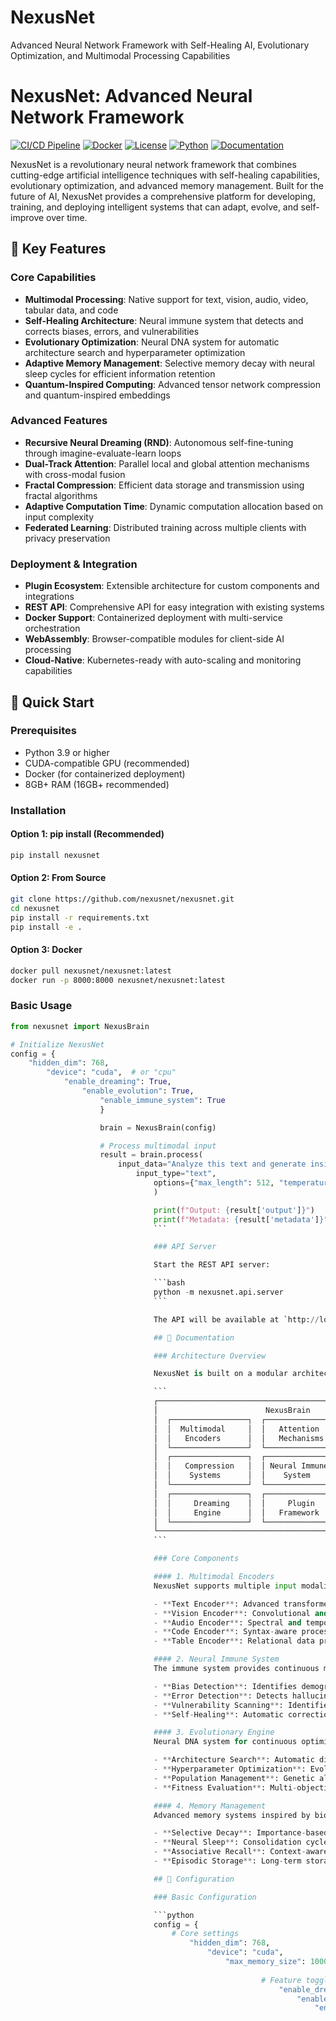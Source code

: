 # NexusNet
Advanced Neural Network Framework with Self-Healing AI, Evolutionary Optimization, and Multimodal Processing Capabilities
# NexusNet: Advanced Neural Network Framework

[![CI/CD Pipeline](https://github.com/nexusnet/nexusnet/workflows/NexusNet%20CI/CD%20Pipeline/badge.svg)](https://github.com/nexusnet/nexusnet/actions)
[![Docker](https://img.shields.io/docker/v/nexusnet/nexusnet?label=docker)](https://hub.docker.com/r/nexusnet/nexusnet)
[![License](https://img.shields.io/badge/license-MIT-blue.svg)](LICENSE)
[![Python](https://img.shields.io/badge/python-3.9%2B-blue.svg)](https://python.org)
[![Documentation](https://img.shields.io/badge/docs-latest-brightgreen.svg)](https://nexusnet.readthedocs.io)

NexusNet is a revolutionary neural network framework that combines cutting-edge artificial intelligence techniques with self-healing capabilities, evolutionary optimization, and advanced memory management. Built for the future of AI, NexusNet provides a comprehensive platform for developing, training, and deploying intelligent systems that can adapt, evolve, and self-improve over time.

## 🌟 Key Features

### Core Capabilities
- **Multimodal Processing**: Native support for text, vision, audio, video, tabular data, and code
- **Self-Healing Architecture**: Neural immune system that detects and corrects biases, errors, and vulnerabilities
- **Evolutionary Optimization**: Neural DNA system for automatic architecture search and hyperparameter optimization
- **Adaptive Memory Management**: Selective memory decay with neural sleep cycles for efficient information retention
- **Quantum-Inspired Computing**: Advanced tensor network compression and quantum-inspired embeddings

### Advanced Features
- **Recursive Neural Dreaming (RND)**: Autonomous self-fine-tuning through imagine-evaluate-learn loops
- **Dual-Track Attention**: Parallel local and global attention mechanisms with cross-modal fusion
- **Fractal Compression**: Efficient data storage and transmission using fractal algorithms
- **Adaptive Computation Time**: Dynamic computation allocation based on input complexity
- **Federated Learning**: Distributed training across multiple clients with privacy preservation

### Deployment & Integration
- **Plugin Ecosystem**: Extensible architecture for custom components and integrations
- **REST API**: Comprehensive API for easy integration with existing systems
- **Docker Support**: Containerized deployment with multi-service orchestration
- **WebAssembly**: Browser-compatible modules for client-side AI processing
- **Cloud-Native**: Kubernetes-ready with auto-scaling and monitoring capabilities

## 🚀 Quick Start

### Prerequisites

- Python 3.9 or higher
- CUDA-compatible GPU (recommended)
- Docker (for containerized deployment)
- 8GB+ RAM (16GB+ recommended)

### Installation

#### Option 1: pip install (Recommended)
```bash
pip install nexusnet
```

#### Option 2: From Source
```bash
git clone https://github.com/nexusnet/nexusnet.git
cd nexusnet
pip install -r requirements.txt
pip install -e .
```

#### Option 3: Docker
```bash
docker pull nexusnet/nexusnet:latest
docker run -p 8000:8000 nexusnet/nexusnet:latest
```

### Basic Usage

```python
from nexusnet import NexusBrain

# Initialize NexusNet
config = {
    "hidden_dim": 768,
        "device": "cuda",  # or "cpu"
            "enable_dreaming": True,
                "enable_evolution": True,
                    "enable_immune_system": True
                    }

                    brain = NexusBrain(config)

                    # Process multimodal input
                    result = brain.process(
                        input_data="Analyze this text and generate insights",
                            input_type="text",
                                options={"max_length": 512, "temperature": 0.7}
                                )

                                print(f"Output: {result['output']}")
                                print(f"Metadata: {result['metadata']}")
                                ```

                                ### API Server

                                Start the REST API server:

                                ```bash
                                python -m nexusnet.api.server
                                ```

                                The API will be available at `http://localhost:8000`. Visit `http://localhost:8000/docs` for interactive API documentation.

                                ## 📖 Documentation

                                ### Architecture Overview

                                NexusNet is built on a modular architecture that enables seamless integration of various AI components:

                                ```
                                ┌─────────────────────────────────────────────────────────────┐
                                │                        NexusBrain                           │
                                │  ┌─────────────────┐  ┌─────────────────┐  ┌──────────────┐ │
                                │  │  Multimodal     │  │   Attention     │  │   Memory     │ │
                                │  │   Encoders      │  │   Mechanisms    │  │  Management  │ │
                                │  └─────────────────┘  └─────────────────┘  └──────────────┘ │
                                │  ┌─────────────────┐  ┌─────────────────┐  ┌──────────────┐ │
                                │  │   Compression   │  │ Neural Immune   │  │  Evolution   │ │
                                │  │    Systems      │  │    System       │  │   Engine     │ │
                                │  └─────────────────┘  └─────────────────┘  └──────────────┘ │
                                │  ┌─────────────────┐  ┌─────────────────┐  ┌──────────────┐ │
                                │  │     Dreaming    │  │     Plugin      │  │     API      │ │
                                │  │     Engine      │  │   Framework     │  │   Gateway    │ │
                                │  └─────────────────┘  └─────────────────┘  └──────────────┘ │
                                └─────────────────────────────────────────────────────────────┘
                                ```

                                ### Core Components

                                #### 1. Multimodal Encoders
                                NexusNet supports multiple input modalities through specialized encoders:

                                - **Text Encoder**: Advanced transformer-based text processing with contextual understanding
                                - **Vision Encoder**: Convolutional and vision transformer architectures for image and video processing
                                - **Audio Encoder**: Spectral and temporal analysis for audio and speech processing
                                - **Code Encoder**: Syntax-aware processing for programming languages and structured data
                                - **Table Encoder**: Relational data processing with attention mechanisms

                                #### 2. Neural Immune System
                                The immune system provides continuous monitoring and self-healing capabilities:

                                - **Bias Detection**: Identifies demographic, confirmation, and selection biases
                                - **Error Detection**: Detects hallucinations, inconsistencies, and factual errors
                                - **Vulnerability Scanning**: Identifies adversarial inputs, injection attacks, and privacy leaks
                                - **Self-Healing**: Automatic correction mechanisms for detected issues

                                #### 3. Evolutionary Engine
                                Neural DNA system for continuous optimization:

                                - **Architecture Search**: Automatic discovery of optimal network architectures
                                - **Hyperparameter Optimization**: Evolutionary tuning of training parameters
                                - **Population Management**: Genetic algorithms for model improvement
                                - **Fitness Evaluation**: Multi-objective optimization with performance metrics

                                #### 4. Memory Management
                                Advanced memory systems inspired by biological neural networks:

                                - **Selective Decay**: Importance-based memory retention and forgetting
                                - **Neural Sleep**: Consolidation cycles for memory optimization
                                - **Associative Recall**: Context-aware memory retrieval
                                - **Episodic Storage**: Long-term storage of experiences and interactions

                                ## 🔧 Configuration

                                ### Basic Configuration

                                ```python
                                config = {
                                    # Core settings
                                        "hidden_dim": 768,
                                            "device": "cuda",
                                                "max_memory_size": 10000,
                                                    
                                                        # Feature toggles
                                                            "enable_dreaming": True,
                                                                "enable_evolution": True,
                                                                    "enable_immune_system": True,
                                                                        "enable_compression": True,
                                                                            
                                                                                # Memory settings
                                                                                    "memory": {
                                                                                            "decay_rate": 0.001,
                                                                                                    "consolidation_frequency": 1000,
                                                                                                            "max_age_days": 30
                                                                                                                },
                                                                                                                    
                                                                                                                        # Evolution settings
                                                                                                                            "evolution": {
                                                                                                                                    "population_size": 10,
                                                                                                                                            "mutation_rate": 0.01,
                                                                                                                                                    "crossover_rate": 0.7
                                                                                                                                                        },
                                                                                                                                                            
                                                                                                                                                                # Immune system settings
                                                                                                                                                                    "immune_system": {
                                                                                                                                                                            "detection_threshold": 0.8,
                                                                                                                                                                                    "healing_enabled": True
                                                                                                                                                                                        }
                                                                                                                                                                                        }
                                                                                                                                                                                        ```

                                                                                                                                                                                        ### Advanced Configuration

                                                                                                                                                                                        For production deployments, use YAML configuration files:

                                                                                                                                                                                        ```yaml
                                                                                                                                                                                        # config/production.yaml
                                                                                                                                                                                        nexusnet:
                                                                                                                                                                                          core:
                                                                                                                                                                                              hidden_dim: 1024
                                                                                                                                                                                                  device: "cuda"
                                                                                                                                                                                                      precision: "fp16"
                                                                                                                                                                                                          
                                                                                                                                                                                                            api:
                                                                                                                                                                                                                host: "0.0.0.0"
                                                                                                                                                                                                                    port: 8000
                                                                                                                                                                                                                        workers: 4
                                                                                                                                                                                                                            
                                                                                                                                                                                                                              database:
                                                                                                                                                                                                                                  url: "postgresql://user:pass@localhost/nexusnet"
                                                                                                                                                                                                                                      pool_size: 20
                                                                                                                                                                                                                                          
                                                                                                                                                                                                                                            monitoring:
                                                                                                                                                                                                                                                enable_metrics: true
                                                                                                                                                                                                                                                    log_level: "INFO"
                                                                                                                                                                                                                                                        
                                                                                                                                                                                                                                                          security:
                                                                                                                                                                                                                                                              enable_auth: true
                                                                                                                                                                                                                                                                  rate_limiting: true
                                                                                                                                                                                                                                                                      max_requests_per_minute: 100
                                                                                                                                                                                                                                                                      ```

                                                                                                                                                                                                                                                                      ## 🐳 Docker Deployment

                                                                                                                                                                                                                                                                      ### Single Container

                                                                                                                                                                                                                                                                      ```bash
                                                                                                                                                                                                                                                                      # Pull and run
                                                                                                                                                                                                                                                                      docker run -d \
                                                                                                                                                                                                                                                                        --name nexusnet \
                                                                                                                                                                                                                                                                          --gpus all \
                                                                                                                                                                                                                                                                            -p 8000:8000 \
                                                                                                                                                                                                                                                                              -v $(pwd)/data:/app/data \
                                                                                                                                                                                                                                                                                -v $(pwd)/models:/app/models \
                                                                                                                                                                                                                                                                                  nexusnet/nexusnet:latest
                                                                                                                                                                                                                                                                                  ```

                                                                                                                                                                                                                                                                                  ### Multi-Service Deployment

                                                                                                                                                                                                                                                                                  Use the provided docker-compose configuration:

                                                                                                                                                                                                                                                                                  ```bash
                                                                                                                                                                                                                                                                                  # Start all services
                                                                                                                                                                                                                                                                                  docker-compose up -d

                                                                                                                                                                                                                                                                                  # Scale API servers
                                                                                                                                                                                                                                                                                  docker-compose up -d --scale nexusnet-api=3

                                                                                                                                                                                                                                                                                  # View logs
                                                                                                                                                                                                                                                                                  docker-compose logs -f nexusnet-api

                                                                                                                                                                                                                                                                                  # Stop all services
                                                                                                                                                                                                                                                                                  docker-compose down
                                                                                                                                                                                                                                                                                  ```

                                                                                                                                                                                                                                                                                  Services included:
                                                                                                                                                                                                                                                                                  - **nexusnet-api**: Main API server
                                                                                                                                                                                                                                                                                  - **nexusnet-ui**: Web interface
                                                                                                                                                                                                                                                                                  - **nexusnet-db**: PostgreSQL database
                                                                                                                                                                                                                                                                                  - **nexusnet-redis**: Redis cache
                                                                                                                                                                                                                                                                                  - **nexusnet-prometheus**: Metrics collection
                                                                                                                                                                                                                                                                                  - **nexusnet-grafana**: Monitoring dashboard
                                                                                                                                                                                                                                                                                  - **nexusnet-nginx**: Reverse proxy

                                                                                                                                                                                                                                                                                  ## 🔌 Plugin Development

                                                                                                                                                                                                                                                                                  NexusNet supports custom plugins for extending functionality:

                                                                                                                                                                                                                                                                                  ### Creating a Plugin

                                                                                                                                                                                                                                                                                  ```python
                                                                                                                                                                                                                                                                                  from nexusnet.plugins import BasePlugin

                                                                                                                                                                                                                                                                                  class CustomEncoderPlugin(BasePlugin):
                                                                                                                                                                                                                                                                                      def __init__(self, config):
                                                                                                                                                                                                                                                                                              super().__init__(config)
                                                                                                                                                                                                                                                                                                      self.model = self._load_model()
                                                                                                                                                                                                                                                                                                          
                                                                                                                                                                                                                                                                                                              def initialize(self):
                                                                                                                                                                                                                                                                                                                      """Initialize the plugin."""
                                                                                                                                                                                                                                                                                                                              return True
                                                                                                                                                                                                                                                                                                                                  
                                                                                                                                                                                                                                                                                                                                      def activate(self):
                                                                                                                                                                                                                                                                                                                                              """Activate the plugin."""
                                                                                                                                                                                                                                                                                                                                                      return True
                                                                                                                                                                                                                                                                                                                                                          
                                                                                                                                                                                                                                                                                                                                                              def deactivate(self):
                                                                                                                                                                                                                                                                                                                                                                      """Deactivate the plugin."""
                                                                                                                                                                                                                                                                                                                                                                              return True
                                                                                                                                                                                                                                                                                                                                                                                  
                                                                                                                                                                                                                                                                                                                                                                                      def get_capabilities(self):
                                                                                                                                                                                                                                                                                                                                                                                              """Return plugin capabilities."""
                                                                                                                                                                                                                                                                                                                                                                                                      return ["custom_encoding", "feature_extraction"]
                                                                                                                                                                                                                                                                                                                                                                                                          
                                                                                                                                                                                                                                                                                                                                                                                                              def process(self, input_data, **kwargs):
                                                                                                                                                                                                                                                                                                                                                                                                                      """Process input through the plugin."""
                                                                                                                                                                                                                                                                                                                                                                                                                              return self.model.encode(input_data)
                                                                                                                                                                                                                                                                                                                                                                                                                                  
                                                                                                                                                                                                                                                                                                                                                                                                                                      def _load_model(self):
                                                                                                                                                                                                                                                                                                                                                                                                                                              # Load your custom model
                                                                                                                                                                                                                                                                                                                                                                                                                                                      pass
                                                                                                                                                                                                                                                                                                                                                                                                                                                      ```

                                                                                                                                                                                                                                                                                                                                                                                                                                                      ### Plugin Registration

                                                                                                                                                                                                                                                                                                                                                                                                                                                      ```python
                                                                                                                                                                                                                                                                                                                                                                                                                                                      from nexusnet.plugins import PluginManager

                                                                                                                                                                                                                                                                                                                                                                                                                                                      manager = PluginManager()
                                                                                                                                                                                                                                                                                                                                                                                                                                                      manager.registry.register_plugin(CustomEncoderPlugin, config={})
                                                                                                                                                                                                                                                                                                                                                                                                                                                      manager.activate_plugin("CustomEncoderPlugin")
                                                                                                                                                                                                                                                                                                                                                                                                                                                      ```

                                                                                                                                                                                                                                                                                                                                                                                                                                                      ## 📊 Monitoring and Metrics

                                                                                                                                                                                                                                                                                                                                                                                                                                                      ### Built-in Metrics

                                                                                                                                                                                                                                                                                                                                                                                                                                                      NexusNet provides comprehensive monitoring:

                                                                                                                                                                                                                                                                                                                                                                                                                                                      - **Performance Metrics**: Request latency, throughput, error rates
                                                                                                                                                                                                                                                                                                                                                                                                                                                      - **Resource Metrics**: CPU, memory, GPU utilization
                                                                                                                                                                                                                                                                                                                                                                                                                                                      - **AI Metrics**: Model accuracy, bias detection, evolution progress
                                                                                                                                                                                                                                                                                                                                                                                                                                                      - **System Health**: Component status, error logs, alerts

                                                                                                                                                                                                                                                                                                                                                                                                                                                      ### Grafana Dashboard

                                                                                                                                                                                                                                                                                                                                                                                                                                                      Access the monitoring dashboard at `http://localhost:3001` (default credentials: admin/nexusnet_grafana_password)

                                                                                                                                                                                                                                                                                                                                                                                                                                                      Key dashboards:
                                                                                                                                                                                                                                                                                                                                                                                                                                                      - **System Overview**: High-level system metrics
                                                                                                                                                                                                                                                                                                                                                                                                                                                      - **API Performance**: Request handling and response times
                                                                                                                                                                                                                                                                                                                                                                                                                                                      - **AI Components**: Neural network performance and health
                                                                                                                                                                                                                                                                                                                                                                                                                                                      - **Resource Usage**: Infrastructure utilization

                                                                                                                                                                                                                                                                                                                                                                                                                                                      ### Custom Metrics

                                                                                                                                                                                                                                                                                                                                                                                                                                                      Add custom metrics to your applications:

                                                                                                                                                                                                                                                                                                                                                                                                                                                      ```python
                                                                                                                                                                                                                                                                                                                                                                                                                                                      from nexusnet.monitoring import MetricsCollector

                                                                                                                                                                                                                                                                                                                                                                                                                                                      metrics = MetricsCollector()

                                                                                                                                                                                                                                                                                                                                                                                                                                                      # Counter metric
                                                                                                                                                                                                                                                                                                                                                                                                                                                      metrics.increment("custom_requests_total", labels={"endpoint": "/predict"})

                                                                                                                                                                                                                                                                                                                                                                                                                                                      # Histogram metric
                                                                                                                                                                                                                                                                                                                                                                                                                                                      with metrics.timer("custom_processing_duration"):
                                                                                                                                                                                                                                                                                                                                                                                                                                                          result = process_data(input_data)

                                                                                                                                                                                                                                                                                                                                                                                                                                                          # Gauge metric
                                                                                                                                                                                                                                                                                                                                                                                                                                                          metrics.set_gauge("custom_queue_size", queue.size())
                                                                                                                                                                                                                                                                                                                                                                                                                                                          ```

                                                                                                                                                                                                                                                                                                                                                                                                                                                          ## 🔐 Security

                                                                                                                                                                                                                                                                                                                                                                                                                                                          ### Authentication

                                                                                                                                                                                                                                                                                                                                                                                                                                                          NexusNet supports multiple authentication methods:

                                                                                                                                                                                                                                                                                                                                                                                                                                                          ```python
                                                                                                                                                                                                                                                                                                                                                                                                                                                          # API Key authentication
                                                                                                                                                                                                                                                                                                                                                                                                                                                          headers = {"Authorization": "Bearer your-api-key"}
                                                                                                                                                                                                                                                                                                                                                                                                                                                          response = requests.post("http://localhost:8000/process", 
                                                                                                                                                                                                                                                                                                                                                                                                                                                                                  headers=headers, json=data)

                                                                                                                                                                                                                                                                                                                                                                                                                                                                                  # JWT authentication
                                                                                                                                                                                                                                                                                                                                                                                                                                                                                  token = get_jwt_token()
                                                                                                                                                                                                                                                                                                                                                                                                                                                                                  headers = {"Authorization": f"Bearer {token}"}
                                                                                                                                                                                                                                                                                                                                                                                                                                                                                  ```

                                                                                                                                                                                                                                                                                                                                                                                                                                                                                  ### Rate Limiting

                                                                                                                                                                                                                                                                                                                                                                                                                                                                                  Configure rate limiting in production:

                                                                                                                                                                                                                                                                                                                                                                                                                                                                                  ```yaml
                                                                                                                                                                                                                                                                                                                                                                                                                                                                                  security:
                                                                                                                                                                                                                                                                                                                                                                                                                                                                                    rate_limiting:
                                                                                                                                                                                                                                                                                                                                                                                                                                                                                        enabled: true
                                                                                                                                                                                                                                                                                                                                                                                                                                                                                            requests_per_minute: 100
                                                                                                                                                                                                                                                                                                                                                                                                                                                                                                burst_size: 20
                                                                                                                                                                                                                                                                                                                                                                                                                                                                                                ```

                                                                                                                                                                                                                                                                                                                                                                                                                                                                                                ### Data Privacy

                                                                                                                                                                                                                                                                                                                                                                                                                                                                                                - **Federated Learning**: Train models without centralizing data
                                                                                                                                                                                                                                                                                                                                                                                                                                                                                                - **Differential Privacy**: Add noise to protect individual privacy
                                                                                                                                                                                                                                                                                                                                                                                                                                                                                                - **Secure Aggregation**: Encrypted model updates
                                                                                                                                                                                                                                                                                                                                                                                                                                                                                                - **Data Encryption**: End-to-end encryption for sensitive data

                                                                                                                                                                                                                                                                                                                                                                                                                                                                                                ## 🧪 Testing

                                                                                                                                                                                                                                                                                                                                                                                                                                                                                                ### Unit Tests

                                                                                                                                                                                                                                                                                                                                                                                                                                                                                                ```bash
                                                                                                                                                                                                                                                                                                                                                                                                                                                                                                # Run all tests
                                                                                                                                                                                                                                                                                                                                                                                                                                                                                                pytest tests/

                                                                                                                                                                                                                                                                                                                                                                                                                                                                                                # Run specific test categories
                                                                                                                                                                                                                                                                                                                                                                                                                                                                                                pytest tests/unit/
                                                                                                                                                                                                                                                                                                                                                                                                                                                                                                pytest tests/integration/
                                                                                                                                                                                                                                                                                                                                                                                                                                                                                                pytest tests/performance/

                                                                                                                                                                                                                                                                                                                                                                                                                                                                                                # Run with coverage
                                                                                                                                                                                                                                                                                                                                                                                                                                                                                                pytest tests/ --cov=nexusnet --cov-report=html
                                                                                                                                                                                                                                                                                                                                                                                                                                                                                                ```

                                                                                                                                                                                                                                                                                                                                                                                                                                                                                                ### Performance Testing

                                                                                                                                                                                                                                                                                                                                                                                                                                                                                                ```bash
                                                                                                                                                                                                                                                                                                                                                                                                                                                                                                # Benchmark core components
                                                                                                                                                                                                                                                                                                                                                                                                                                                                                                python -m nexusnet.benchmarks.core

                                                                                                                                                                                                                                                                                                                                                                                                                                                                                                # Load testing
                                                                                                                                                                                                                                                                                                                                                                                                                                                                                                python -m nexusnet.benchmarks.load_test --concurrent-users 100

                                                                                                                                                                                                                                                                                                                                                                                                                                                                                                # Memory profiling
                                                                                                                                                                                                                                                                                                                                                                                                                                                                                                python -m nexusnet.benchmarks.memory_profile
                                                                                                                                                                                                                                                                                                                                                                                                                                                                                                ```

                                                                                                                                                                                                                                                                                                                                                                                                                                                                                                ### Integration Testing

                                                                                                                                                                                                                                                                                                                                                                                                                                                                                                ```bash
                                                                                                                                                                                                                                                                                                                                                                                                                                                                                                # Test Docker deployment
                                                                                                                                                                                                                                                                                                                                                                                                                                                                                                docker-compose -f docker-compose.test.yml up --abort-on-container-exit

                                                                                                                                                                                                                                                                                                                                                                                                                                                                                                # Test API endpoints
                                                                                                                                                                                                                                                                                                                                                                                                                                                                                                python -m nexusnet.tests.api_integration

                                                                                                                                                                                                                                                                                                                                                                                                                                                                                                # Test plugin system
                                                                                                                                                                                                                                                                                                                                                                                                                                                                                                python -m nexusnet.tests.plugin_integration
                                                                                                                                                                                                                                                                                                                                                                                                                                                                                                ```

                                                                                                                                                                                                                                                                                                                                                                                                                                                                                                ## 🚀 Production Deployment

                                                                                                                                                                                                                                                                                                                                                                                                                                                                                                ### Kubernetes

                                                                                                                                                                                                                                                                                                                                                                                                                                                                                                Deploy to Kubernetes using the provided manifests:

                                                                                                                                                                                                                                                                                                                                                                                                                                                                                                ```bash
                                                                                                                                                                                                                                                                                                                                                                                                                                                                                                # Apply configurations
                                                                                                                                                                                                                                                                                                                                                                                                                                                                                                kubectl apply -f k8s/

                                                                                                                                                                                                                                                                                                                                                                                                                                                                                                # Check deployment status
                                                                                                                                                                                                                                                                                                                                                                                                                                                                                                kubectl get pods -l app=nexusnet

                                                                                                                                                                                                                                                                                                                                                                                                                                                                                                # Scale deployment
                                                                                                                                                                                                                                                                                                                                                                                                                                                                                                kubectl scale deployment nexusnet-api --replicas=5

                                                                                                                                                                                                                                                                                                                                                                                                                                                                                                # Update deployment
                                                                                                                                                                                                                                                                                                                                                                                                                                                                                                kubectl set image deployment/nexusnet-api nexusnet=nexusnet/nexusnet:v1.1.0
                                                                                                                                                                                                                                                                                                                                                                                                                                                                                                ```

                                                                                                                                                                                                                                                                                                                                                                                                                                                                                                ### Cloud Platforms

                                                                                                                                                                                                                                                                                                                                                                                                                                                                                                #### AWS ECS

                                                                                                                                                                                                                                                                                                                                                                                                                                                                                                ```bash
                                                                                                                                                                                                                                                                                                                                                                                                                                                                                                # Build and push to ECR
                                                                                                                                                                                                                                                                                                                                                                                                                                                                                                aws ecr get-login-password --region us-west-2 | docker login --username AWS --password-stdin 123456789012.dkr.ecr.us-west-2.amazonaws.com
                                                                                                                                                                                                                                                                                                                                                                                                                                                                                                docker build -t nexusnet .
                                                                                                                                                                                                                                                                                                                                                                                                                                                                                                docker tag nexusnet:latest 123456789012.dkr.ecr.us-west-2.amazonaws.com/nexusnet:latest
                                                                                                                                                                                                                                                                                                                                                                                                                                                                                                docker push 123456789012.dkr.ecr.us-west-2.amazonaws.com/nexusnet:latest

                                                                                                                                                                                                                                                                                                                                                                                                                                                                                                # Deploy to ECS
                                                                                                                                                                                                                                                                                                                                                                                                                                                                                                aws ecs update-service --cluster nexusnet-cluster --service nexusnet-service --force-new-deployment
                                                                                                                                                                                                                                                                                                                                                                                                                                                                                                ```

                                                                                                                                                                                                                                                                                                                                                                                                                                                                                                #### Google Cloud Run

                                                                                                                                                                                                                                                                                                                                                                                                                                                                                                ```bash
                                                                                                                                                                                                                                                                                                                                                                                                                                                                                                # Build and deploy
                                                                                                                                                                                                                                                                                                                                                                                                                                                                                                gcloud builds submit --tag gcr.io/PROJECT-ID/nexusnet
                                                                                                                                                                                                                                                                                                                                                                                                                                                                                                gcloud run deploy --image gcr.io/PROJECT-ID/nexusnet --platform managed
                                                                                                                                                                                                                                                                                                                                                                                                                                                                                                ```

                                                                                                                                                                                                                                                                                                                                                                                                                                                                                                #### Azure Container Instances

                                                                                                                                                                                                                                                                                                                                                                                                                                                                                                ```bash
                                                                                                                                                                                                                                                                                                                                                                                                                                                                                                # Deploy to ACI
                                                                                                                                                                                                                                                                                                                                                                                                                                                                                                az container create \
                                                                                                                                                                                                                                                                                                                                                                                                                                                                                                  --resource-group nexusnet-rg \
                                                                                                                                                                                                                                                                                                                                                                                                                                                                                                    --name nexusnet-instance \
                                                                                                                                                                                                                                                                                                                                                                                                                                                                                                      --image nexusnet/nexusnet:latest \
                                                                                                                                                                                                                                                                                                                                                                                                                                                                                                        --ports 8000 \
                                                                                                                                                                                                                                                                                                                                                                                                                                                                                                          --cpu 2 \
                                                                                                                                                                                                                                                                                                                                                                                                                                                                                                            --memory 8
                                                                                                                                                                                                                                                                                                                                                                                                                                                                                                            ```

                                                                                                                                                                                                                                                                                                                                                                                                                                                                                                            ### Performance Optimization

                                                                                                                                                                                                                                                                                                                                                                                                                                                                                                            #### GPU Optimization

                                                                                                                                                                                                                                                                                                                                                                                                                                                                                                            ```python
                                                                                                                                                                                                                                                                                                                                                                                                                                                                                                            # Enable mixed precision training
                                                                                                                                                                                                                                                                                                                                                                                                                                                                                                            config = {
                                                                                                                                                                                                                                                                                                                                                                                                                                                                                                                "precision": "fp16",
                                                                                                                                                                                                                                                                                                                                                                                                                                                                                                                    "enable_amp": True,
                                                                                                                                                                                                                                                                                                                                                                                                                                                                                                                        "gradient_checkpointing": True
                                                                                                                                                                                                                                                                                                                                                                                                                                                                                                                        }

                                                                                                                                                                                                                                                                                                                                                                                                                                                                                                                        # Multi-GPU setup
                                                                                                                                                                                                                                                                                                                                                                                                                                                                                                                        config = {
                                                                                                                                                                                                                                                                                                                                                                                                                                                                                                                            "device": "cuda",
                                                                                                                                                                                                                                                                                                                                                                                                                                                                                                                                "multi_gpu": True,
                                                                                                                                                                                                                                                                                                                                                                                                                                                                                                                                    "gpu_ids": [0, 1, 2, 3]
                                                                                                                                                                                                                                                                                                                                                                                                                                                                                                                                    }
                                                                                                                                                                                                                                                                                                                                                                                                                                                                                                                                    ```

                                                                                                                                                                                                                                                                                                                                                                                                                                                                                                                                    #### Memory Optimization

                                                                                                                                                                                                                                                                                                                                                                                                                                                                                                                                    ```python
                                                                                                                                                                                                                                                                                                                                                                                                                                                                                                                                    # Configure memory management
                                                                                                                                                                                                                                                                                                                                                                                                                                                                                                                                    config = {
                                                                                                                                                                                                                                                                                                                                                                                                                                                                                                                                        "memory": {
                                                                                                                                                                                                                                                                                                                                                                                                                                                                                                                                                "max_memory_size": 50000,
                                                                                                                                                                                                                                                                                                                                                                                                                                                                                                                                                        "batch_size": 32,
                                                                                                                                                                                                                                                                                                                                                                                                                                                                                                                                                                "gradient_accumulation_steps": 4,
                                                                                                                                                                                                                                                                                                                                                                                                                                                                                                                                                                        "enable_memory_mapping": True
                                                                                                                                                                                                                                                                                                                                                                                                                                                                                                                                                                            }
                                                                                                                                                                                                                                                                                                                                                                                                                                                                                                                                                                            }
                                                                                                                                                                                                                                                                                                                                                                                                                                                                                                                                                                            ```

                                                                                                                                                                                                                                                                                                                                                                                                                                                                                                                                                                            ## 🤝 Contributing

                                                                                                                                                                                                                                                                                                                                                                                                                                                                                                                                                                            We welcome contributions from the community! Please see our [Contributing Guide](CONTRIBUTING.md) for details.

                                                                                                                                                                                                                                                                                                                                                                                                                                                                                                                                                                            ### Development Setup

                                                                                                                                                                                                                                                                                                                                                                                                                                                                                                                                                                            ```bash
                                                                                                                                                                                                                                                                                                                                                                                                                                                                                                                                                                            # Clone repository
                                                                                                                                                                                                                                                                                                                                                                                                                                                                                                                                                                            git clone https://github.com/nexusnet/nexusnet.git
                                                                                                                                                                                                                                                                                                                                                                                                                                                                                                                                                                            cd nexusnet

                                                                                                                                                                                                                                                                                                                                                                                                                                                                                                                                                                            # Create virtual environment
                                                                                                                                                                                                                                                                                                                                                                                                                                                                                                                                                                            python -m venv venv
                                                                                                                                                                                                                                                                                                                                                                                                                                                                                                                                                                            source venv/bin/activate  # On Windows: venv\Scripts\activate

                                                                                                                                                                                                                                                                                                                                                                                                                                                                                                                                                                            # Install development dependencies
                                                                                                                                                                                                                                                                                                                                                                                                                                                                                                                                                                            pip install -r requirements-dev.txt
                                                                                                                                                                                                                                                                                                                                                                                                                                                                                                                                                                            pip install -e .

                                                                                                                                                                                                                                                                                                                                                                                                                                                                                                                                                                            # Install pre-commit hooks
                                                                                                                                                                                                                                                                                                                                                                                                                                                                                                                                                                            pre-commit install

                                                                                                                                                                                                                                                                                                                                                                                                                                                                                                                                                                            # Run tests
                                                                                                                                                                                                                                                                                                                                                                                                                                                                                                                                                                            pytest tests/
                                                                                                                                                                                                                                                                                                                                                                                                                                                                                                                                                                            ```

                                                                                                                                                                                                                                                                                                                                                                                                                                                                                                                                                                            ### Code Style

                                                                                                                                                                                                                                                                                                                                                                                                                                                                                                                                                                            We use the following tools for code quality:

                                                                                                                                                                                                                                                                                                                                                                                                                                                                                                                                                                            - **Black**: Code formatting
                                                                                                                                                                                                                                                                                                                                                                                                                                                                                                                                                                            - **Flake8**: Linting
                                                                                                                                                                                                                                                                                                                                                                                                                                                                                                                                                                            - **MyPy**: Type checking
                                                                                                                                                                                                                                                                                                                                                                                                                                                                                                                                                                            - **isort**: Import sorting

                                                                                                                                                                                                                                                                                                                                                                                                                                                                                                                                                                            ```bash
                                                                                                                                                                                                                                                                                                                                                                                                                                                                                                                                                                            # Format code
                                                                                                                                                                                                                                                                                                                                                                                                                                                                                                                                                                            black src/ tests/

                                                                                                                                                                                                                                                                                                                                                                                                                                                                                                                                                                            # Check linting
                                                                                                                                                                                                                                                                                                                                                                                                                                                                                                                                                                            flake8 src/ tests/

                                                                                                                                                                                                                                                                                                                                                                                                                                                                                                                                                                            # Type checking
                                                                                                                                                                                                                                                                                                                                                                                                                                                                                                                                                                            mypy src/

                                                                                                                                                                                                                                                                                                                                                                                                                                                                                                                                                                            # Sort imports
                                                                                                                                                                                                                                                                                                                                                                                                                                                                                                                                                                            isort src/ tests/
                                                                                                                                                                                                                                                                                                                                                                                                                                                                                                                                                                            ```

                                                                                                                                                                                                                                                                                                                                                                                                                                                                                                                                                                            ### Submitting Changes

                                                                                                                                                                                                                                                                                                                                                                                                                                                                                                                                                                            1. Fork the repository
                                                                                                                                                                                                                                                                                                                                                                                                                                                                                                                                                                            2. Create a feature branch: `git checkout -b feature/amazing-feature`
                                                                                                                                                                                                                                                                                                                                                                                                                                                                                                                                                                            3. Make your changes and add tests
                                                                                                                                                                                                                                                                                                                                                                                                                                                                                                                                                                            4. Ensure all tests pass: `pytest tests/`
                                                                                                                                                                                                                                                                                                                                                                                                                                                                                                                                                                            5. Commit your changes: `git commit -m 'Add amazing feature'`
                                                                                                                                                                                                                                                                                                                                                                                                                                                                                                                                                                            6. Push to the branch: `git push origin feature/amazing-feature`
                                                                                                                                                                                                                                                                                                                                                                                                                                                                                                                                                                            7. Open a Pull Request

                                                                                                                                                                                                                                                                                                                                                                                                                                                                                                                                                                            ## 📚 Examples

                                                                                                                                                                                                                                                                                                                                                                                                                                                                                                                                                                            ### Basic Text Processing

                                                                                                                                                                                                                                                                                                                                                                                                                                                                                                                                                                            ```python
                                                                                                                                                                                                                                                                                                                                                                                                                                                                                                                                                                            from nexusnet import NexusBrain

                                                                                                                                                                                                                                                                                                                                                                                                                                                                                                                                                                            brain = NexusBrain()

                                                                                                                                                                                                                                                                                                                                                                                                                                                                                                                                                                            # Simple text processing
                                                                                                                                                                                                                                                                                                                                                                                                                                                                                                                                                                            result = brain.process("What is the capital of France?", "text")
                                                                                                                                                                                                                                                                                                                                                                                                                                                                                                                                                                            print(result['output'])  # "The capital of France is Paris."

                                                                                                                                                                                                                                                                                                                                                                                                                                                                                                                                                                            # Batch processing
                                                                                                                                                                                                                                                                                                                                                                                                                                                                                                                                                                            texts = ["Hello world", "How are you?", "What's the weather like?"]
                                                                                                                                                                                                                                                                                                                                                                                                                                                                                                                                                                            results = brain.process_batch(texts, "text")
                                                                                                                                                                                                                                                                                                                                                                                                                                                                                                                                                                            for result in results:
                                                                                                                                                                                                                                                                                                                                                                                                                                                                                                                                                                                print(result['output'])
                                                                                                                                                                                                                                                                                                                                                                                                                                                                                                                                                                                ```

                                                                                                                                                                                                                                                                                                                                                                                                                                                                                                                                                                                ### Multimodal Processing

                                                                                                                                                                                                                                                                                                                                                                                                                                                                                                                                                                                ```python
                                                                                                                                                                                                                                                                                                                                                                                                                                                                                                                                                                                # Process image with text context
                                                                                                                                                                                                                                                                                                                                                                                                                                                                                                                                                                                result = brain.process(
                                                                                                                                                                                                                                                                                                                                                                                                                                                                                                                                                                                    input_data={
                                                                                                                                                                                                                                                                                                                                                                                                                                                                                                                                                                                            "image": "path/to/image.jpg",
                                                                                                                                                                                                                                                                                                                                                                                                                                                                                                                                                                                                    "text": "Describe what you see in this image"
                                                                                                                                                                                                                                                                                                                                                                                                                                                                                                                                                                                                        },
                                                                                                                                                                                                                                                                                                                                                                                                                                                                                                                                                                                                            input_type="multimodal"
                                                                                                                                                                                                                                                                                                                                                                                                                                                                                                                                                                                                            )
                                                                                                                                                                                                                                                                                                                                                                                                                                                                                                                                                                                                            print(result['output'])
                                                                                                                                                                                                                                                                                                                                                                                                                                                                                                                                                                                                            ```

                                                                                                                                                                                                                                                                                                                                                                                                                                                                                                                                                                                                            ### Custom Training

                                                                                                                                                                                                                                                                                                                                                                                                                                                                                                                                                                                                            ```python
                                                                                                                                                                                                                                                                                                                                                                                                                                                                                                                                                                                                            # Prepare training data
                                                                                                                                                                                                                                                                                                                                                                                                                                                                                                                                                                                                            training_data = [
                                                                                                                                                                                                                                                                                                                                                                                                                                                                                                                                                                                                                {"input": "Hello", "output": "Hi there!"},
                                                                                                                                                                                                                                                                                                                                                                                                                                                                                                                                                                                                                    {"input": "Goodbye", "output": "See you later!"}
                                                                                                                                                                                                                                                                                                                                                                                                                                                                                                                                                                                                                    ]

                                                                                                                                                                                                                                                                                                                                                                                                                                                                                                                                                                                                                    # Start training
                                                                                                                                                                                                                                                                                                                                                                                                                                                                                                                                                                                                                    training_id = brain.start_training(
                                                                                                                                                                                                                                                                                                                                                                                                                                                                                                                                                                                                                        data=training_data,
                                                                                                                                                                                                                                                                                                                                                                                                                                                                                                                                                                                                                            config={
                                                                                                                                                                                                                                                                                                                                                                                                                                                                                                                                                                                                                                    "epochs": 10,
                                                                                                                                                                                                                                                                                                                                                                                                                                                                                                                                                                                                                                            "learning_rate": 0.001,
                                                                                                                                                                                                                                                                                                                                                                                                                                                                                                                                                                                                                                                    "batch_size": 32
                                                                                                                                                                                                                                                                                                                                                                                                                                                                                                                                                                                                                                                        }
                                                                                                                                                                                                                                                                                                                                                                                                                                                                                                                                                                                                                                                        )

                                                                                                                                                                                                                                                                                                                                                                                                                                                                                                                                                                                                                                                        # Monitor training progress
                                                                                                                                                                                                                                                                                                                                                                                                                                                                                                                                                                                                                                                        status = brain.get_training_status(training_id)
                                                                                                                                                                                                                                                                                                                                                                                                                                                                                                                                                                                                                                                        print(f"Training progress: {status['progress']}%")
                                                                                                                                                                                                                                                                                                                                                                                                                                                                                                                                                                                                                                                        ```

                                                                                                                                                                                                                                                                                                                                                                                                                                                                                                                                                                                                                                                        ### Plugin Usage

                                                                                                                                                                                                                                                                                                                                                                                                                                                                                                                                                                                                                                                        ```python
                                                                                                                                                                                                                                                                                                                                                                                                                                                                                                                                                                                                                                                        from nexusnet.plugins import PluginManager

                                                                                                                                                                                                                                                                                                                                                                                                                                                                                                                                                                                                                                                        # Load and use plugins
                                                                                                                                                                                                                                                                                                                                                                                                                                                                                                                                                                                                                                                        manager = PluginManager()
                                                                                                                                                                                                                                                                                                                                                                                                                                                                                                                                                                                                                                                        manager.load_external_plugins(["./custom_plugins"])

                                                                                                                                                                                                                                                                                                                                                                                                                                                                                                                                                                                                                                                        # Process through plugin pipeline
                                                                                                                                                                                                                                                                                                                                                                                                                                                                                                                                                                                                                                                        result = manager.process_through_pipeline(
                                                                                                                                                                                                                                                                                                                                                                                                                                                                                                                                                                                                                                                            input_data="Process this text",
                                                                                                                                                                                                                                                                                                                                                                                                                                                                                                                                                                                                                                                                pipeline=["TextEncoderPlugin", "CustomProcessorPlugin"]
                                                                                                                                                                                                                                                                                                                                                                                                                                                                                                                                                                                                                                                                )
                                                                                                                                                                                                                                                                                                                                                                                                                                                                                                                                                                                                                                                                ```

                                                                                                                                                                                                                                                                                                                                                                                                                                                                                                                                                                                                                                                                ## 🔧 Troubleshooting

                                                                                                                                                                                                                                                                                                                                                                                                                                                                                                                                                                                                                                                                ### Common Issues

                                                                                                                                                                                                                                                                                                                                                                                                                                                                                                                                                                                                                                                                #### CUDA Out of Memory

                                                                                                                                                                                                                                                                                                                                                                                                                                                                                                                                                                                                                                                                ```python
                                                                                                                                                                                                                                                                                                                                                                                                                                                                                                                                                                                                                                                                # Reduce batch size
                                                                                                                                                                                                                                                                                                                                                                                                                                                                                                                                                                                                                                                                config["batch_size"] = 16

                                                                                                                                                                                                                                                                                                                                                                                                                                                                                                                                                                                                                                                                # Enable gradient checkpointing
                                                                                                                                                                                                                                                                                                                                                                                                                                                                                                                                                                                                                                                                config["gradient_checkpointing"] = True

                                                                                                                                                                                                                                                                                                                                                                                                                                                                                                                                                                                                                                                                # Use CPU fallback
                                                                                                                                                                                                                                                                                                                                                                                                                                                                                                                                                                                                                                                                config["device"] = "cpu"
                                                                                                                                                                                                                                                                                                                                                                                                                                                                                                                                                                                                                                                                ```

                                                                                                                                                                                                                                                                                                                                                                                                                                                                                                                                                                                                                                                                #### Slow Performance

                                                                                                                                                                                                                                                                                                                                                                                                                                                                                                                                                                                                                                                                ```python
                                                                                                                                                                                                                                                                                                                                                                                                                                                                                                                                                                                                                                                                # Enable optimizations
                                                                                                                                                                                                                                                                                                                                                                                                                                                                                                                                                                                                                                                                config.update({
                                                                                                                                                                                                                                                                                                                                                                                                                                                                                                                                                                                                                                                                    "precision": "fp16",
                                                                                                                                                                                                                                                                                                                                                                                                                                                                                                                                                                                                                                                                        "enable_amp": True,
                                                                                                                                                                                                                                                                                                                                                                                                                                                                                                                                                                                                                                                                            "compile_model": True,
                                                                                                                                                                                                                                                                                                                                                                                                                                                                                                                                                                                                                                                                                "use_flash_attention": True
                                                                                                                                                                                                                                                                                                                                                                                                                                                                                                                                                                                                                                                                                })
                                                                                                                                                                                                                                                                                                                                                                                                                                                                                                                                                                                                                                                                                ```

                                                                                                                                                                                                                                                                                                                                                                                                                                                                                                                                                                                                                                                                                #### Memory Leaks

                                                                                                                                                                                                                                                                                                                                                                                                                                                                                                                                                                                                                                                                                ```python
                                                                                                                                                                                                                                                                                                                                                                                                                                                                                                                                                                                                                                                                                # Enable memory monitoring
                                                                                                                                                                                                                                                                                                                                                                                                                                                                                                                                                                                                                                                                                config["enable_memory_monitoring"] = True

                                                                                                                                                                                                                                                                                                                                                                                                                                                                                                                                                                                                                                                                                # Adjust memory management
                                                                                                                                                                                                                                                                                                                                                                                                                                                                                                                                                                                                                                                                                config["memory"]["max_memory_size"] = 5000
                                                                                                                                                                                                                                                                                                                                                                                                                                                                                                                                                                                                                                                                                config["memory"]["cleanup_frequency"] = 100
                                                                                                                                                                                                                                                                                                                                                                                                                                                                                                                                                                                                                                                                                ```

                                                                                                                                                                                                                                                                                                                                                                                                                                                                                                                                                                                                                                                                                ### Debug Mode

                                                                                                                                                                                                                                                                                                                                                                                                                                                                                                                                                                                                                                                                                Enable debug mode for detailed logging:

                                                                                                                                                                                                                                                                                                                                                                                                                                                                                                                                                                                                                                                                                ```python
                                                                                                                                                                                                                                                                                                                                                                                                                                                                                                                                                                                                                                                                                import logging
                                                                                                                                                                                                                                                                                                                                                                                                                                                                                                                                                                                                                                                                                logging.basicConfig(level=logging.DEBUG)

                                                                                                                                                                                                                                                                                                                                                                                                                                                                                                                                                                                                                                                                                config["debug"] = True
                                                                                                                                                                                                                                                                                                                                                                                                                                                                                                                                                                                                                                                                                config["log_level"] = "DEBUG"
                                                                                                                                                                                                                                                                                                                                                                                                                                                                                                                                                                                                                                                                                ```

                                                                                                                                                                                                                                                                                                                                                                                                                                                                                                                                                                                                                                                                                ### Performance Profiling

                                                                                                                                                                                                                                                                                                                                                                                                                                                                                                                                                                                                                                                                                ```python
                                                                                                                                                                                                                                                                                                                                                                                                                                                                                                                                                                                                                                                                                # Enable profiling
                                                                                                                                                                                                                                                                                                                                                                                                                                                                                                                                                                                                                                                                                config["enable_profiling"] = True

                                                                                                                                                                                                                                                                                                                                                                                                                                                                                                                                                                                                                                                                                # Run with profiler
                                                                                                                                                                                                                                                                                                                                                                                                                                                                                                                                                                                                                                                                                with brain.profiler():
                                                                                                                                                                                                                                                                                                                                                                                                                                                                                                                                                                                                                                                                                    result = brain.process(input_data, input_type)

                                                                                                                                                                                                                                                                                                                                                                                                                                                                                                                                                                                                                                                                                    # View profiling results
                                                                                                                                                                                                                                                                                                                                                                                                                                                                                                                                                                                                                                                                                    brain.profiler.print_stats()
                                                                                                                                                                                                                                                                                                                                                                                                                                                                                                                                                                                                                                                                                    ```

                                                                                                                                                                                                                                                                                                                                                                                                                                                                                                                                                                                                                                                                                    ## 📄 License

                                                                                                                                                                                                                                                                                                                                                                                                                                                                                                                                                                                                                                                                                    This project is licensed under the MIT License - see the [LICENSE](LICENSE) file for details.

                                                                                                                                                                                                                                                                                                                                                                                                                                                                                                                                                                                                                                                                                    ## 🙏 Acknowledgments

                                                                                                                                                                                                                                                                                                                                                                                                                                                                                                                                                                                                                                                                                    - The PyTorch team for the excellent deep learning framework
                                                                                                                                                                                                                                                                                                                                                                                                                                                                                                                                                                                                                                                                                    - The Hugging Face team for transformers and model hub
                                                                                                                                                                                                                                                                                                                                                                                                                                                                                                                                                                                                                                                                                    - The open-source AI community for inspiration and contributions
                                                                                                                                                                                                                                                                                                                                                                                                                                                                                                                                                                                                                                                                                    - All contributors who have helped make NexusNet better

                                                                                                                                                                                                                                                                                                                                                                                                                                                                                                                                                                                                                                                                                    ## 📞 Support

                                                                                                                                                                                                                                                                                                                                                                                                                                                                                                                                                                                                                                                                                    - **Documentation**: [https://nexusnet.readthedocs.io](https://nexusnet.readthedocs.io)
                                                                                                                                                                                                                                                                                                                                                                                                                                                                                                                                                                                                                                                                                    - **Issues**: [GitHub Issues](https://github.com/nexusnet/nexusnet/issues)
                                                                                                                                                                                                                                                                                                                                                                                                                                                                                                                                                                                                                                                                                    - **Discussions**: [GitHub Discussions](https://github.com/nexusnet/nexusnet/discussions)
                                                                                                                                                                                                                                                                                                                                                                                                                                                                                                                                                                                                                                                                                    - **Email**: support@nexusnet.ai
                                                                                                                                                                                                                                                                                                                                                                                                                                                                                                                                                                                                                                                                                    - **Discord**: [NexusNet Community](https://discord.gg/nexusnet)

                                                                                                                                                                                                                                                                                                                                                                                                                                                                                                                                                                                                                                                                                    ## 🗺️ Roadmap

                                                                                                                                                                                                                                                                                                                                                                                                                                                                                                                                                                                                                                                                                    ### Version 1.1 (Q2 2024)
                                                                                                                                                                                                                                                                                                                                                                                                                                                                                                                                                                                                                                                                                    - Enhanced multimodal capabilities
                                                                                                                                                                                                                                                                                                                                                                                                                                                                                                                                                                                                                                                                                    - Improved federated learning
                                                                                                                                                                                                                                                                                                                                                                                                                                                                                                                                                                                                                                                                                    - Advanced plugin ecosystem
                                                                                                                                                                                                                                                                                                                                                                                                                                                                                                                                                                                                                                                                                    - Performance optimizations

                                                                                                                                                                                                                                                                                                                                                                                                                                                                                                                                                                                                                                                                                    ### Version 1.2 (Q3 2024)
                                                                                                                                                                                                                                                                                                                                                                                                                                                                                                                                                                                                                                                                                    - Quantum computing integration
                                                                                                                                                                                                                                                                                                                                                                                                                                                                                                                                                                                                                                                                                    - Advanced reasoning capabilities
                                                                                                                                                                                                                                                                                                                                                                                                                                                                                                                                                                                                                                                                                    - Real-time learning
                                                                                                                                                                                                                                                                                                                                                                                                                                                                                                                                                                                                                                                                                    - Mobile deployment support

                                                                                                                                                                                                                                                                                                                                                                                                                                                                                                                                                                                                                                                                                    ### Version 2.0 (Q4 2024)
                                                                                                                                                                                                                                                                                                                                                                                                                                                                                                                                                                                                                                                                                    - Complete architecture redesign
                                                                                                                                                                                                                                                                                                                                                                                                                                                                                                                                                                                                                                                                                    - Next-generation AI algorithms
                                                                                                                                                                                                                                                                                                                                                                                                                                                                                                                                                                                                                                                                                    - Enhanced security features
                                                                                                                                                                                                                                                                                                                                                                                                                                                                                                                                                                                                                                                                                    - Enterprise-grade scalability

                                                                                                                                                                                                                                                                                                                                                                                                                                                                                                                                                                                                                                                                                    ---

                                                                                                                                                                                                                                                                                                                                                                                                                                                                                                                                                                                                                                                                                    **Built with ❤️ by the NexusNet Team**

                                                                                                                                                                                                                                                                                                                                                                                                                                                                                                                                                                                                                                                                                    *NexusNet: Where AI meets evolution, and intelligence becomes infinite.*

                                                                                                                                                                                                                                                                                                                                                                                                                                                                                                                                                                                                                                                                                    